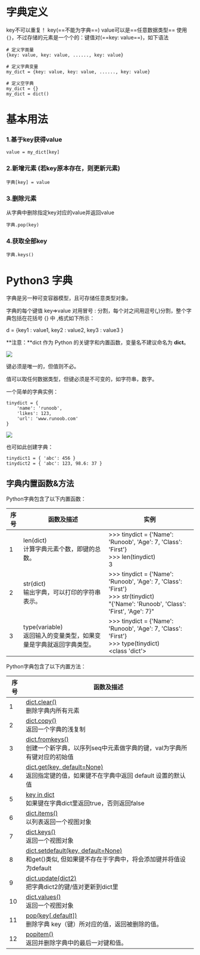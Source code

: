 # 字典定义
key不可以重复！
	key(==不能为字典==)
	value可以是==任意数据类型==
使用`{}`，不过存储的元素是一个个的：键值对(==key: value==)，如下语法
```
# 定义字面量
{key: value, key: value, ......, key: value}

# 定义字典变量
my_dict = {key: value, key: value, ......, key: value}

# 定义空字典
my_dict = {}
my_dict = dict()
```
# 基本用法
### 1.基于key获得value
```
value = my_dict[key]
```
### 2.新增元素 **(若key原本存在，则更新元素)**
```
字典[key] = value
```
### 3.删除元素
从字典中删除指定key对应的value并返回value
```
字典.pop(key)
```
### 4.获取全部key
```
字典.keys()
```
# Python3 字典

字典是另一种可变容器模型，且可存储任意类型对象。

字典的每个键值 key=>value 对用冒号 : 分割，每个对之间用逗号(**,**)分割，整个字典包括在花括号 {} 中 ,格式如下所示：

d = {key1 : value1, key2 : value2, key3 : value3 }

**注意：**dict 作为 Python 的关键字和内置函数，变量名不建议命名为 **dict**。

![](https://www.runoob.com/wp-content/uploads/2016/04/py-dict-3.png)

键必须是唯一的，但值则不必。

值可以取任何数据类型，但键必须是不可变的，如字符串，数字。

一个简单的字典实例：

```
tinydict = {
	'name': 'runoob', 
	'likes': 123, 
	'url': 'www.runoob.com'
}
```

![](https://www.runoob.com/wp-content/uploads/2016/04/py-dict-2.png)

也可如此创建字典：

```
tinydict1 = { 'abc': 456 }
tinydict2 = { 'abc': 123, 98.6: 37 }
```
## 字典内置函数&方法

Python字典包含了以下内置函数：

| 序号  | 函数及描述                                         | 实例                                                                                                                                     |
| --- | --------------------------------------------- | -------------------------------------------------------------------------------------------------------------------------------------- |
| 1   | len(dict)  <br>计算字典元素个数，即键的总数。                | >>> tinydict = {'Name': 'Runoob', 'Age': 7, 'Class': 'First'}<br>>>> len(tinydict)<br>3                                                |
| 2   | str(dict)  <br>输出字典，可以打印的字符串表示。               | >>> tinydict = {'Name': 'Runoob', 'Age': 7, 'Class': 'First'}<br>>>> str(tinydict)<br>"{'Name': 'Runoob', 'Class': 'First', 'Age': 7}" |
| 3   | type(variable)  <br>返回输入的变量类型，如果变量是字典就返回字典类型。 | >>> tinydict = {'Name': 'Runoob', 'Age': 7, 'Class': 'First'}<br>>>> type(tinydict)<br><class 'dict'>                                  |

Python字典包含了以下内置方法：

| 序号  | 函数及描述                                                                                                                                                    |
| --- | -------------------------------------------------------------------------------------------------------------------------------------------------------- |
| 1   | [dict.clear()](https://www.runoob.com/python3/python3-att-dictionary-clear.html)  <br>删除字典内所有元素                                                          |
| 2   | [dict.copy()](https://www.runoob.com/python3/python3-att-dictionary-copy.html)  <br>返回一个字典的浅复制                                                           |
| 3   | [dict.fromkeys()](https://www.runoob.com/python3/python3-att-dictionary-fromkeys.html)  <br>创建一个新字典，以序列seq中元素做字典的键，val为字典所有键对应的初始值                       |
| 4   | [dict.get(key, default=None)](https://www.runoob.com/python3/python3-att-dictionary-get.html)  <br>返回指定键的值，如果键不在字典中返回 default 设置的默认值                     |
| 5   | [key in dict](https://www.runoob.com/python3/python3-att-dictionary-in.html)  <br>如果键在字典dict里返回true，否则返回false                                            |
| 6   | [dict.items()](https://www.runoob.com/python3/python3-att-dictionary-items.html)  <br>以列表返回一个视图对象                                                        |
| 7   | [dict.keys()](https://www.runoob.com/python3/python3-att-dictionary-keys.html)  <br>返回一个视图对象                                                             |
| 8   | [dict.setdefault(key, default=None)](https://www.runoob.com/python3/python3-att-dictionary-setdefault.html)  <br>和get()类似, 但如果键不存在于字典中，将会添加键并将值设为default |
| 9   | [dict.update(dict2)](https://www.runoob.com/python3/python3-att-dictionary-update.html)  <br>把字典dict2的键/值对更新到dict里                                       |
| 10  | [dict.values()](https://www.runoob.com/python3/python3-att-dictionary-values.html)  <br>返回一个视图对象                                                         |
| 11  | [pop(key[,default])](https://www.runoob.com/python3/python3-att-dictionary-pop.html)  <br>删除字典 key（键）所对应的值，返回被删除的值。                                      |
| 12  | [popitem()](https://www.runoob.com/python3/python3-att-dictionary-popitem.html)  <br>返回并删除字典中的最后一对键和值。                                                   |
